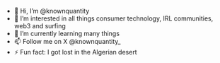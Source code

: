 - 👋 Hi, I’m @knownquantity
- 👀 I’m interested in all things consumer technology, IRL communities, web3 and surfing 
- 🌱 I’m currently learning many things 
- 📫 Follow me on X @knownquantity_
- ⚡ Fun fact: I got lost in the Algerian desert 
